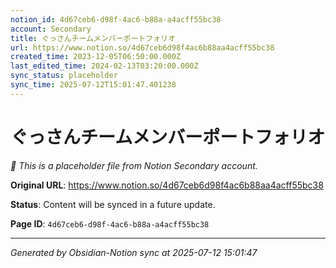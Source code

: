 ```yaml
---
notion_id: 4d67ceb6-d98f-4ac6-b88a-a4acff55bc38
account: Secondary
title: ぐっさんチームメンバーポートフォリオ
url: https://www.notion.so/4d67ceb6d98f4ac6b88aa4acff55bc38
created_time: 2023-12-05T06:50:00.000Z
last_edited_time: 2024-02-13T03:20:00.000Z
sync_status: placeholder
sync_time: 2025-07-12T15:01:47.401238
---
```


# ぐっさんチームメンバーポートフォリオ

*🔄 This is a placeholder file from Notion Secondary account.*

**Original URL**: https://www.notion.so/4d67ceb6d98f4ac6b88aa4acff55bc38

**Status**: Content will be synced in a future update.

**Page ID**: `4d67ceb6-d98f-4ac6-b88a-a4acff55bc38`

---

*Generated by Obsidian-Notion sync at 2025-07-12 15:01:47*
